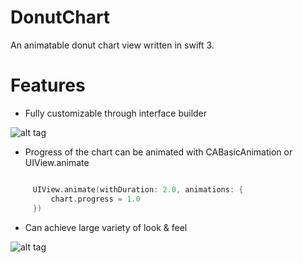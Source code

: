 # DonutChart
An animatable donut chart view written in swift 3.

# Features

* Fully customizable through interface builder

![alt tag](https://raw.githubusercontent.com/zbamstudio/DonutChart/master/ReadmeAssets/donutChartInterfaceDesign.gif)

* Progress of the chart can be animated with CABasicAnimation or UIView.animate
```Swift

     UIView.animate(withDuration: 2.0, animations: {
         chart.progress = 1.0
     })
```
* Can achieve large variety of look & feel

![alt tag](https://raw.githubusercontent.com/zbamstudio/DonutChart/master/ReadmeAssets/example.png)

